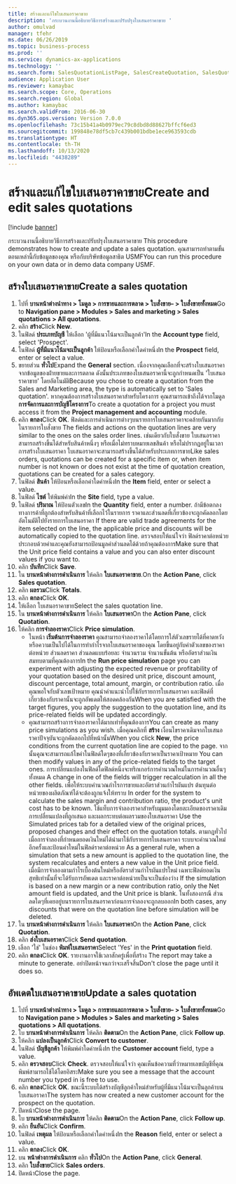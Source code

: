 ```yaml
---
title: สร้างและแก้ไขใบเสนอราคาขาย
description: 'กระบวนงานนี้อธิบายวิธีการสร้างและปรับปรุงใบเสนอราคาขาย '
author: omulvad
manager: tfehr
ms.date: 06/26/2019
ms.topic: business-process
ms.prod: ''
ms.service: dynamics-ax-applications
ms.technology: ''
ms.search.form: SalesQuotationListPage, SalesCreateQuotation, SalesQuotationTable, SalesQuotationTotals, SalesQuotationPriceSimulation, SalesQuotationEditLines, SrsReportViewerForm, smmSetNumSeqIfManual, CustTable, SalesTable, CustQuotationConfirmationJournal, CustQuotationJournal, CustSalesLines, SalesQuotationCopying, SalesQuotationDeleteQuotations, SalesQuotationListPagePreviewPane, SalesQuotationTypeGroup
audience: Application User
ms.reviewer: kamaybac
ms.search.scope: Core, Operations
ms.search.region: Global
ms.author: kamaybac
ms.search.validFrom: 2016-06-30
ms.dyn365.ops.version: Version 7.0.0
ms.openlocfilehash: 73c15b41a4b0979ec79c8dbd8d88627bffcf6ed3
ms.sourcegitcommit: 199848e78df5cb7c439b001bdbe1ece963593cdb
ms.translationtype: HT
ms.contentlocale: th-TH
ms.lasthandoff: 10/13/2020
ms.locfileid: "4438289"
---
```

# <a name="create-and-edit-sales-quotations"></a><span data-ttu-id="7eaba-103">สร้างและแก้ไขใบเสนอราคาขาย</span><span class="sxs-lookup"><span data-stu-id="7eaba-103">Create and edit sales quotations</span></span>

[!include [banner](../../includes/banner.md)]

<span data-ttu-id="7eaba-104">กระบวนงานนี้อธิบายวิธีการสร้างและปรับปรุงใบเสนอราคาขาย </span><span class="sxs-lookup"><span data-stu-id="7eaba-104">This procedure demonstrates how to create and update a sales quotation.</span></span> <span data-ttu-id="7eaba-105">คุณสามารถทำตามขั้นตอนเหล่านี้กับข้อมูลของคุณ หรือกับบริษัทข้อมูลสาธิต USMF</span><span class="sxs-lookup"><span data-stu-id="7eaba-105">You can run this procedure on your own data or in demo data company USMF.</span></span>


## <a name="create-a-sales-quotation"></a><span data-ttu-id="7eaba-106">สร้างใบเสนอราคาขาย</span><span class="sxs-lookup"><span data-stu-id="7eaba-106">Create a sales quotation</span></span>
1. <span data-ttu-id="7eaba-107">ไปที่ **บานหน้าต่างนำทาง > โมดูล > การขายและการตลาด > ใบสั่งขาย– > ใบสั่งขายทั้งหมด**</span><span class="sxs-lookup"><span data-stu-id="7eaba-107">Go to **Navigation pane > Modules > Sales and marketing > Sales quotations > All quotations**.</span></span>
2. <span data-ttu-id="7eaba-108">คลิก **สร้าง**</span><span class="sxs-lookup"><span data-stu-id="7eaba-108">Click **New**.</span></span>
3. <span data-ttu-id="7eaba-109">ในฟิลด์ **ประเภทบัญชี** ให้เลือก 'ผู้ที่มีแนวโน้มจะเป็นลูกค้า'</span><span class="sxs-lookup"><span data-stu-id="7eaba-109">In the **Account type** field, select 'Prospect'.</span></span>
4. <span data-ttu-id="7eaba-110">ในฟิลด์ **ผู้ที่มีแนวโน้มจะเป็นลูกค้า** ให้ป้อนหรือเลือกค่าใดค่าหนึ่ง</span><span class="sxs-lookup"><span data-stu-id="7eaba-110">In the **Prospect** field, enter or select a value.</span></span>
5. <span data-ttu-id="7eaba-111">ขยายส่วน **ทั่วไป**</span><span class="sxs-lookup"><span data-stu-id="7eaba-111">Expand the **General** section.</span></span> <span data-ttu-id="7eaba-112">เนื่องจากคุณเลือกที่จะสร้างใบเสนอราคาจากข้อมูลของฝ่ายขายและการตลาด ดังนั้นประเภทของใบเสนอราคานี้จะถูกกำหนดเป็น 'ใบเสนอราคาขาย' โดยอัตโนมัติ</span><span class="sxs-lookup"><span data-stu-id="7eaba-112">Because you chose to create a quotation from the Sales and Marketing area, the type is automatically set to 'Sales quotation'.</span></span> <span data-ttu-id="7eaba-113">หากคุณต้องการสร้างใบเสนอราคาสำหรับโครงการ คุณสามารถเข้าถึงได้จากโมดูล **การจัดการและการบัญชีโครงการ**</span><span class="sxs-lookup"><span data-stu-id="7eaba-113">To create a quotation for a project you must access it from the **Project management and accounting** module.</span></span>
6. <span data-ttu-id="7eaba-114">คลิก **ตกลง**</span><span class="sxs-lookup"><span data-stu-id="7eaba-114">Click **OK**.</span></span> <span data-ttu-id="7eaba-115">ฟิลด์และการดำเนินการต่างๆบนรายการใบเสนอราคาจะคล้ายกันมากกับในรายการใบสั่งขาย </span><span class="sxs-lookup"><span data-stu-id="7eaba-115">The fields and actions on the quotation lines are very similar to the ones on the sales order lines.</span></span>   <span data-ttu-id="7eaba-116">เช่นเดียวกับใบสั่งขาย ใบเสนอราคาสามารถสร้างขึ้นได้สำหรับสินค้าหนึ่งๆ หรือเมื่อไม่ทราบหมายเลขสินค้า หรือไม่ปรากฏอยู่ในเวลาการสร้างใบเสนอราคา ใบเสนอราคาจะสามารถสร้างขึ้นได้สำหรับประเภทการขาย</span><span class="sxs-lookup"><span data-stu-id="7eaba-116">Like sales orders, quotations can be created for a specific item or, when item number is not known or does not exist at the time of quotation creation, quotations can be created for a sales category.</span></span>     
7. <span data-ttu-id="7eaba-117">ในฟิลด์ **สินค้า** ให้ป้อนหรือเลือกค่าใดค่าหนึ่ง</span><span class="sxs-lookup"><span data-stu-id="7eaba-117">In the **Item** field, enter or select a value.</span></span>
8. <span data-ttu-id="7eaba-118">ในฟิลด์ **ไซต์** ให้พิมพ์ค่า</span><span class="sxs-lookup"><span data-stu-id="7eaba-118">In the **Site** field, type a value.</span></span>
9. <span data-ttu-id="7eaba-119">ในฟิลด์ **ปริมาณ** ให้ป้อนตัวเลข</span><span class="sxs-lookup"><span data-stu-id="7eaba-119">In the **Quantity** field, enter a number.</span></span> <span data-ttu-id="7eaba-120">ถ้ามีข้อตกลงทางการค้าที่ถูกต้องสำหรับสินค้าที่เลือกไว้ในรายการ ราคาและส่วนลดที่เกี่ยวข้องจะถูกคัดลอกโดยอัตโนมัติไปยังรายการใบเสนอราคา </span><span class="sxs-lookup"><span data-stu-id="7eaba-120">If there are valid trade agreements for the item selected on the line, the applicable price and discounts will be automatically copied to the quotation line.</span></span> <span data-ttu-id="7eaba-121">ตรวจสอบให้แน่ใจว่า ฟิลด์ราคาต่อหน่วยประกอบด้วยค่าและคุณยังสามารถป้อนมูลค่าส่วนลดได้ด้วยถ้าคุณต้องการ</span><span class="sxs-lookup"><span data-stu-id="7eaba-121">Make sure that the Unit price field contains a value and you can also enter discount values if you want to.</span></span> 
10. <span data-ttu-id="7eaba-122">คลิก **บันทึก**</span><span class="sxs-lookup"><span data-stu-id="7eaba-122">Click **Save**.</span></span>
11. <span data-ttu-id="7eaba-123">ใน **บานหน้าต่างการดำเนินการ** ให้คลิก **ใบเสนอราคาขาย**.</span><span class="sxs-lookup"><span data-stu-id="7eaba-123">On the **Action Pane**, click **Sales quotation**.</span></span>
12. <span data-ttu-id="7eaba-124">คลิก **ผลรวม**</span><span class="sxs-lookup"><span data-stu-id="7eaba-124">Click **Totals**.</span></span>
13. <span data-ttu-id="7eaba-125">คลิก **ตกลง**</span><span class="sxs-lookup"><span data-stu-id="7eaba-125">Click **OK**.</span></span>
14. <span data-ttu-id="7eaba-126">ให้เลือก ใบเสนอราคาขาย</span><span class="sxs-lookup"><span data-stu-id="7eaba-126">Select the sales quotation line.</span></span>
15. <span data-ttu-id="7eaba-127">ใน **บานหน้าต่างการดำเนินการ** ให้คลิก **ใบเสนอราคา**</span><span class="sxs-lookup"><span data-stu-id="7eaba-127">On the **Action Pane**, click **Quotation**.</span></span>
16. <span data-ttu-id="7eaba-128">ให้คลิก **การจำลองราคา**</span><span class="sxs-lookup"><span data-stu-id="7eaba-128">Click **Price simulation**.</span></span>
    - <span data-ttu-id="7eaba-129">ในหน้า **เริ่มต้นการจำลองราคา** คุณสามารถจำลองราคาได้โดยการใส่ตัวเลขรายได้ที่คาดหวัง หรือความเป็นไปได้ในการทำกำไรจากใบเสนอราคาของคุณ โดยขึ้นอยู่กับค่าตัวเลขของราคาต่อหน่วย ส่วนลดราคา ส่วนลดแบบร้อยละ จำนวนรวม จำนวนขั้นต้น หรืออัตราส่วนเงินสมทบตามที่คุณต้องการ</span><span class="sxs-lookup"><span data-stu-id="7eaba-129">In the **Run price simulation** page you can experiment with adjusting the expected revenue or profitability of your quotation based on the desired unit price, discount amount, discount percentage, total amount, margin, or contribution ratio.</span></span> <span data-ttu-id="7eaba-130">เมื่อคุณพอใจกับตัวเลขเป้าหมาย คุณนำคำแนะนำไปใช้กับรายการใบเสนอราคา และฟิลด์ที่เกี่ยวข้องกับราคานั้นจะถูกอัพเดตให้สอดคล้องกัน</span><span class="sxs-lookup"><span data-stu-id="7eaba-130">When you are satisfied with the target figures, you apply the suggestion to the quotation line, and its price-related fields will be updated accordingly.</span></span>  
    - <span data-ttu-id="7eaba-131">คุณสามารถสร้างการจำลองราคาได้มากเท่าที่คุณต้องการ</span><span class="sxs-lookup"><span data-stu-id="7eaba-131">You can create as many price simulations as you wish.</span></span> <span data-ttu-id="7eaba-132">เมื่อคุณคลิกที่ **สร้าง** เงื่อนไขราคาเดิมจากใบเสนอราคาปัจจุบันจะถูกคัดลอกไปที่หน้านั้น</span><span class="sxs-lookup"><span data-stu-id="7eaba-132">When you click **New**, the price conditions from the current quotation line are copied to the page.</span></span> <span data-ttu-id="7eaba-133">จากนั้นคุุณจะสามารถแก้ไขค่าในฟิลด์ใดๆของที่เกี่ยวข้องกับราคาเป็นราคาเป้าหมาย </span><span class="sxs-lookup"><span data-stu-id="7eaba-133">You can then modify values in any of the price-related fields to the target ones.</span></span> <span data-ttu-id="7eaba-134">การเปลี่ยนแปลงในฟิลด์ใดฟิลด์หนึ่งจะทริกเกอร์การคำนวณใหม่ในการคำนวณอื่นๆ ทั้งหมด </span><span class="sxs-lookup"><span data-stu-id="7eaba-134">A change in one of the fields will trigger recalculation in all the other fields.</span></span> <span data-ttu-id="7eaba-135">เพื่อให้ระบบคำนวณกำไรการขายและอัตราส่วนกำไรผันแปร ต้นทุนต่อหน่วยของผลิตภัณฑ์ได้จะต้องถูกแจ้งให้ทราบ </span><span class="sxs-lookup"><span data-stu-id="7eaba-135">In order for the system to calculate the sales margin and contribution ratio, the product's unit cost has to be known.</span></span> <span data-ttu-id="7eaba-136">ใช้แท็บการจำลองราคาสำหรับมุมมองโดยละเอียดของราคาเดิม การเปลี่ยนแปลงที่ถูกเสนอ และผลกระทบต่อผลรวมของใบเสนอราคา </span><span class="sxs-lookup"><span data-stu-id="7eaba-136">Use the Simulated prices tab for a detailed view of the original prices, proposed changes and their effect on the quotation totals.</span></span> <span data-ttu-id="7eaba-137">ตามกฎทั่วไป เมื่อการจำลองที่กำหนดยอดเงินใหม่ได้นำมาใช้กับรายการใบเสนอราคา ระบบจะคำนวณใหม่อีกครั้งและป้อนค่าใหม่ในฟิลด์ราคาต่อหน่วย </span><span class="sxs-lookup"><span data-stu-id="7eaba-137">As a general rule, when a simulation that sets a new amount is applied to the quotation line, the system recalculates and enters a new value in the Unit price field.</span></span> <span data-ttu-id="7eaba-138">เมื่อมีการจำลองตามกำไรเบื้องต้นใหม่หรืออัตราส่วนกำไรผันแปรใหม่ เฉพาะฟิลด์ยอดเงินสุทธิเท่านั้นที่จะได้รับการอัพเดต และราคาต่อหน่วยเป็นจะเป็นช่องว่าง </span><span class="sxs-lookup"><span data-stu-id="7eaba-138">If the simulation is based on a new margin or a new contribution ratio, only the Net amount field is updated, and the Unit price is blank.</span></span> <span data-ttu-id="7eaba-139">ในทั้งสองกรณี ส่วนลดใดๆที่เคยอยู่บนรายการใบเสนอราคาก่อนการจำลองจะถูกลบออก</span><span class="sxs-lookup"><span data-stu-id="7eaba-139">In both cases, any discounts that were on the quotation line before simulation will be deleted.</span></span>
17. <span data-ttu-id="7eaba-140">ใน **บานหน้าต่างการดำเนินการ** ให้คลิก **ใบเสนอราคา**</span><span class="sxs-lookup"><span data-stu-id="7eaba-140">On the **Action Pane**, click **Quotation**.</span></span>
18. <span data-ttu-id="7eaba-141">คลิก **ส่งใบเสนอราคา**</span><span class="sxs-lookup"><span data-stu-id="7eaba-141">Click **Send quotation**.</span></span>
19. <span data-ttu-id="7eaba-142">เลือก 'ใช่' ในช่อง **พิมพ์ใบเสนอราคา**</span><span class="sxs-lookup"><span data-stu-id="7eaba-142">Select 'Yes' in the **Print quotation** field.</span></span>
20. <span data-ttu-id="7eaba-143">คลิก **ตกลง**</span><span class="sxs-lookup"><span data-stu-id="7eaba-143">Click **OK**.</span></span> <span data-ttu-id="7eaba-144">รายงานอาจใช้เวลาสักครู่เพื่อที่สร้าง </span><span class="sxs-lookup"><span data-stu-id="7eaba-144">The report may take a minute to generate.</span></span> <span data-ttu-id="7eaba-145">อย่าปิดหน้าจนกว่าจะเสร็จสิ้น</span><span class="sxs-lookup"><span data-stu-id="7eaba-145">Don't close the page until it does so.</span></span>

## <a name="update-a-sales-quotation"></a><span data-ttu-id="7eaba-146">อัพเดตใบเสนอราคาขาย</span><span class="sxs-lookup"><span data-stu-id="7eaba-146">Update a sales quotation</span></span>
1. <span data-ttu-id="7eaba-147">ไปที่ **บานหน้าต่างนำทาง > โมดูล > การขายและการตลาด > ใบสั่งขาย– > ใบสั่งขายทั้งหมด**</span><span class="sxs-lookup"><span data-stu-id="7eaba-147">Go to **Navigation pane > Modules > Sales and marketing > Sales quotations > All quotations**.</span></span>
2. <span data-ttu-id="7eaba-148">ใบ **บานหน้าต่างการดำเนินการ** ให้คลิก **ติดตาม**</span><span class="sxs-lookup"><span data-stu-id="7eaba-148">On the **Action Pane**, click **Follow up**.</span></span>
3. <span data-ttu-id="7eaba-149">ให้คลิก **แปลงเป็นลูกค้า**</span><span class="sxs-lookup"><span data-stu-id="7eaba-149">Click **Convert to customer**.</span></span>
4. <span data-ttu-id="7eaba-150">ในฟิลด์ **บัญชีลูกค้า** ให้พิมพ์ค่าใดค่าหนึ่ง</span><span class="sxs-lookup"><span data-stu-id="7eaba-150">In the **Customer account** field, type a value.</span></span>
5. <span data-ttu-id="7eaba-151">คลิก **ตรวจสอบ**</span><span class="sxs-lookup"><span data-stu-id="7eaba-151">Click **Check**.</span></span> <span data-ttu-id="7eaba-152">ตรวจสอบให้แน่ใจว่า คุณเห็นข้อความที่ว่าหมายเลขบัญชีที่คุณพิมพ์สามารถใช้ได้โดยอิสระ</span><span class="sxs-lookup"><span data-stu-id="7eaba-152">Make sure you see a message that the account number you typed in is free to use.</span></span>  
6. <span data-ttu-id="7eaba-153">คลิก **ตกลง**</span><span class="sxs-lookup"><span data-stu-id="7eaba-153">Click **OK**.</span></span> <span data-ttu-id="7eaba-154">ขณะนี้ระบบได้สร้างบัญชีลูกค้าใหม่สำหรับผู้ที่มีแนวโน้มจะเป็นลูกค้าบนใบเสนอราคา</span><span class="sxs-lookup"><span data-stu-id="7eaba-154">The system has now created a new customer account for the prospect on the quotation.</span></span>  
7. <span data-ttu-id="7eaba-155">ปิดหน้า</span><span class="sxs-lookup"><span data-stu-id="7eaba-155">Close the page.</span></span>
8. <span data-ttu-id="7eaba-156">ใบ **บานหน้าต่างการดำเนินการ** ให้คลิก **ติดตาม**</span><span class="sxs-lookup"><span data-stu-id="7eaba-156">On the **Action Pane**, click **Follow up**.</span></span>
9. <span data-ttu-id="7eaba-157">คลิก **ยืนยัน**</span><span class="sxs-lookup"><span data-stu-id="7eaba-157">Click **Confirm**.</span></span>
10. <span data-ttu-id="7eaba-158">ในฟิลด์ **เหตุผล** ให้ป้อนหรือเลือกค่าใดค่าหนึ่ง</span><span class="sxs-lookup"><span data-stu-id="7eaba-158">In the **Reason** field, enter or select a value.</span></span>
11. <span data-ttu-id="7eaba-159">คลิก **ตกลง**</span><span class="sxs-lookup"><span data-stu-id="7eaba-159">Click **OK**.</span></span>
12. <span data-ttu-id="7eaba-160">บน **หน้าต่างการดำเนินการ** คลิก **ทั่วไป**</span><span class="sxs-lookup"><span data-stu-id="7eaba-160">On the **Action Pane**, click **General**.</span></span>
13. <span data-ttu-id="7eaba-161">คลิก **ใบสั่งขาย**</span><span class="sxs-lookup"><span data-stu-id="7eaba-161">Click **Sales orders**.</span></span>
14. <span data-ttu-id="7eaba-162">ปิดหน้า</span><span class="sxs-lookup"><span data-stu-id="7eaba-162">Close the page.</span></span>

